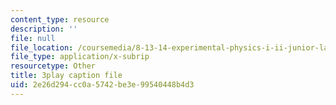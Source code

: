 ```yaml
---
content_type: resource
description: ''
file: null
file_location: /coursemedia/8-13-14-experimental-physics-i-ii-junior-lab-fall-2016-spring-2017/2e26d294cc0a5742be3e99540448b4d3_vcnmiPAeNFE.vtt
file_type: application/x-subrip
resourcetype: Other
title: 3play caption file
uid: 2e26d294-cc0a-5742-be3e-99540448b4d3
---
```


